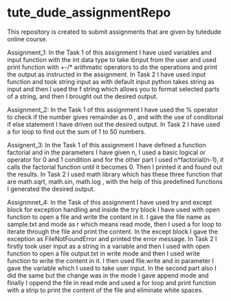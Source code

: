 # tute_dude_assignmentRepo
 This repository is created to submit assignments that are given by tutedude online course.

 Assignment_1: In the Task 1 of this assignment I have used variables and input function with the int data type to take ibnput from the user and used print function with +-/* arithmatic operators to do the operations and print the output as instructed in the assignment. 
 In Task 2 I have used input function and took string input as with default input python takes string as input and then I used the f string which allows you to format selected parts of a string, and then I brought out the desired output.

 Assignment_2: In the Task 1 of this assignment I have used the % operator to check if the number gives remainder as 0 , and with the use of conditonal if else statement I have driven out the desired output.
 In Task 2 I have used a for loop to find out the sum of 1 to 50 numbers.

 Assignent_3: In the Task 1 of this assignment I have defined a function factorial and in the parameters I have given n, I used a basic logical or operator for 0 and 1 condition and for the other part I used n*factorial(n-1), it calls the factorial function until it becomes 0. Then I printed it and found out the results.
In Task 2 I used math library which has these three function that are math.sqrt, math.sin, math.log , with the help of this predefined functions I generated the desired output.

Assignmnet_4: In the Task of this assignment I have used try and except block for exception handling and inside the try block I have used with open function to open a file and write the content in it. I gave the file name as sample.txt and mode as r which means read mode, then I used a for loop to iterate through the file and print the content. In the except block I gave the exception as FileNotFoundError and printed the error message.
In Task 2 I firstly took user input as a string in a variable and then I used with open function to open a file output.txt in write mode and then I used write function to write the content in it. I then used file.write and in parameter I gave the variable which I used to take user input. In the second part also I did the same but the change was in the mode I gave append mode and finally I oppend the file in read mde and used a for loop and print function with a strip to print the content of the file and eliminate white spaces.
